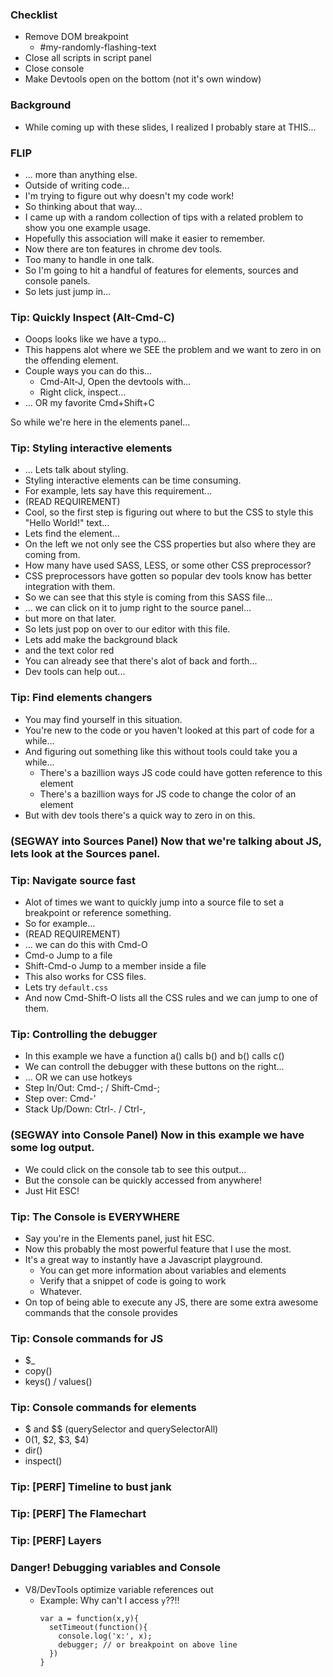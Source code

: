 ### Checklist

- Remove DOM breakpoint
  - #my-randomly-flashing-text
- Close all scripts in script panel
- Close console <esc>
- Make Devtools open on the bottom (not it's own window)

### Background

- While coming up with these slides, I realized I probably stare at THIS...

### FLIP

- ... more than anything else.
- Outside of writing code...
- I'm trying to figure out why doesn't my code work!
- So thinking about that way...
- I came up with a random collection of tips with a related problem to show you one example usage.
- Hopefully this association will make it easier to remember.
- Now there are ton features in chrome dev tools.
- Too many to handle in one talk.
- So I'm going to hit a handful of features for elements, sources and console panels.
- So lets just jump in...

### Tip: Quickly Inspect (Alt-Cmd-C)

- Ooops looks like we have a typo...
- This happens alot where we SEE the problem and we want to zero in on the offending element.
- Couple ways you can do this...
  - Cmd-Alt-J, Open the devtools with...
  - Right click, inspect...
- ... OR my favorite Cmd+Shift+C

So while we're here in the elements panel...

### Tip: Styling interactive elements

- ... Lets talk about styling.
- Styling interactive elements can be time consuming.
- For example, lets say have this requirement...
- (READ REQUIREMENT)
- Cool, so the first step is figuring out where to but the CSS to style this "Hello World!" text...
- Lets find the element...
- On the left we not only see the CSS properties but also where they are coming from.
- How many have used SASS, LESS, or some other CSS preprocessor?
- CSS preprocessors have gotten so popular dev tools know has better integration with them.
- So we can see that this style is coming from this SASS file...
- ... we can click on it to jump right to the source panel...
- but more on that later.
- So lets just pop on over to our editor with this file.
- Lets add make the background black
- and the text color red
- You can already see that there's alot of back and forth...
- Dev tools can help out...

### Tip: Find elements changers

- You may find yourself in this situation.
- You're new to the code or you haven't looked at this part of code for a while...
- And figuring out something like this without tools could take you a while...
  - There's a bazillion ways JS code could have gotten reference to this element
  - There's a bazillion ways for JS code to change the color of an element
- But with dev tools there's a quick way to zero in on this.

### (SEGWAY into Sources Panel) Now that we're talking about JS, lets look at the Sources panel.

### Tip: Navigate source fast

- Alot of times we want to quickly jump into a source file to set a breakpoint or reference something.
- So for example...
- (READ REQUIREMENT)
- ... we can do this with Cmd-O
- Cmd-o Jump to a file
- Shift-Cmd-o Jump to a member inside a file
- This also works for CSS files.
- Lets try `default.css`
- And now Cmd-Shift-O lists all the CSS rules and we can jump to one of them.

### Tip: Controlling the debugger

- In this example we have a function a() calls b() and b() calls c()
- We can controll the debugger with these buttons on the right...
- ... OR we can use hotkeys
- Step In/Out: Cmd-; / Shift-Cmd-;
- Step over: Cmd-'
- Stack Up/Down: Ctrl-. / Ctrl-,

### (SEGWAY into Console Panel) Now in this example we have some log output.

- We could click on the console tab to see this output...
- But the console can be quickly accessed from anywhere!
- Just Hit ESC!

### Tip: The Console is EVERYWHERE

- Say you're in the Elements panel, just hit ESC.
- Now this probably the most powerful feature that I use the most.
- It's a great way to instantly have a Javascript playground.
  - You can get more information about variables and elements
  - Verify that a snippet of code is going to work
  - Whatever.
- On top of being able to execute any JS, there are some extra awesome commands that the console provides

### Tip: Console commands for JS

- $_
- copy()
- keys() / values()

### Tip: Console commands for elements

- $ and $$ (querySelector and querySelectorAll)
- $0 ($1, $2, $3, $4)
- dir()
- inspect()

### Tip: [PERF] Timeline to bust jank

### Tip: [PERF] The Flamechart

### Tip: [PERF] Layers

### Danger! Debugging variables and Console

- V8/DevTools optimize variable references out
  - Example: Why can't I access `y`??!!
    ```
    var a = function(x,y){
      setTimeout(function(){
        console.log('x:', x);
        debugger; // or breakpoint on above line
      })
    }
    ```
